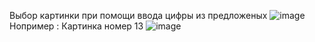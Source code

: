 Выбор картинки при помощи ввода цифры из предложеных
![image](https://github.com/Shoultt/VulkanMoreTextures/assets/149200119/58743500-4cf2-45ec-b4dc-c97723172f22)
Нопример : Картинка номер 13
![image](https://github.com/Shoultt/VulkanMoreTextures/assets/149200119/92c945c9-3ca0-48c2-b902-bc24d48ec2b8)

